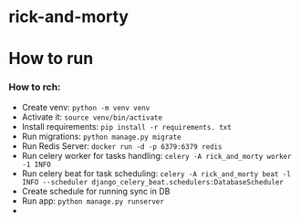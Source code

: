 # rick-and-morty
# How to run

### How to rch: 
- Create venv: `python -m venv venv`
- Activate it: `source venv/bin/activate`
- Install requirements: `pip install -r requirements. txt`
- Run migrations: `python manage.py migrate`
- Run Redis Server: `docker run -d -p 6379:6379 redis`
- Run celery worker for tasks handling: `celery -A rick_and_morty worker -1 INFO`
- Run celery beat for task scheduling: `celery -A rick_and_morty beat -l INFO --scheduler django_celery_beat.schedulers:DatabaseScheduler`
- Create schedule for running sync in DB
- Run app: `python manage.py runserver`
- 